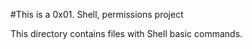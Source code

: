#This is a 0x01. Shell, permissions project

This directory contains files with Shell basic commands.
